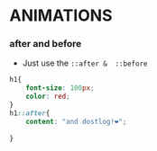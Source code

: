 # ANIMATIONS

### after and before

- Just use the `::after &  ::before`

```css
h1{
    font-size: 100px;
    color: red;
}
h1::after{
    content: "and dostlog!❤️";
    
}
```
